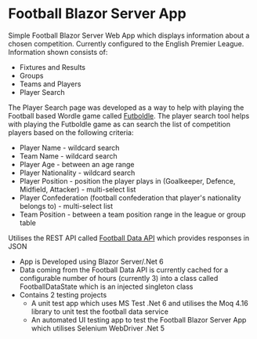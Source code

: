 # Football Blazor Server App

Simple Football Blazor Server Web App which displays information about a chosen competition.  Currently configured to the English Premier League.  Information shown consists of:

* Fixtures and Results
* Groups
* Teams and Players
* Player Search

The Player Search page was developed as a way to help with playing the Football based Wordle game called <a href="https://futboldle.com/">Futboldle</a>.  The player search tool helps with playing the Futboldle game as can search the list of competition players based on the following criteria:

* Player Name - wildcard search
* Team Name - wildcard search
* Player Age - between an age range
* Player Nationality - wildcard search
* Player Position - position the player plays in (Goalkeeper, Defence, Midfield, Attacker) - multi-select list
* Player Confederation (football confederation that player's nationality belongs to) - multi-select list
* Team Position - between a team position range in the league or group table

Utilises the REST API called <a href="https://www.football-data.org/">Football Data API</a> which provides responses in JSON

* App is Developed using Blazor Server/.Net 6
* Data coming from the Football Data API is currently cached for a configurable number of hours (currently 3) into a class called FootballDataState which is an injected singleton class
* Contains 2 testing projects
  - A unit test app which uses MS Test .Net 6 and utilises the Moq 4.16 library to unit test the football data service
  - An automated UI testing app to test the Football Blazor Server App which utilises Selenium WebDriver .Net 5
